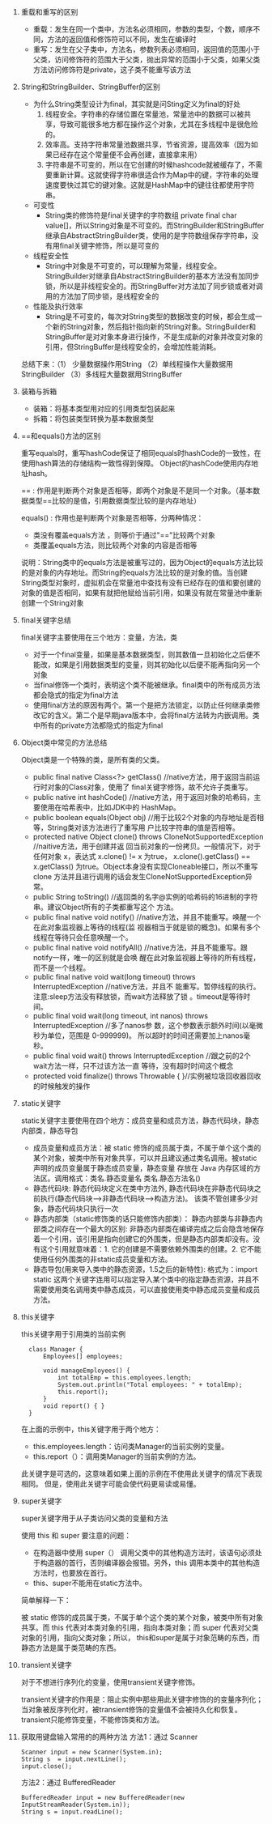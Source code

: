 1. 重载和重写的区别
   
   + 重载：发生在同一个类中，方法名必须相同，参数的类型，个数，顺序不同，方法的返回值和修饰符可以不同，发生在编译时
   + 重写：发生在父子类中，方法名，参数列表必须相同，返回值的范围小于父类，访问修饰符的范围大于父类，抛出异常的范围小于父类，如果父类方法访问修饰符是private，这子类不能重写该方法
   
2. String和StringBuilder、StringBuffer的区别
   * 为什么String类型设计为final，其实就是问Sting定义为final的好处
     1. 线程安全。字符串的存储位置在常量池，常量池中的数据可以被共享，导致可能很多地方都在操作这个对象，尤其在多线程中是很危险的。
     2. 效率高。支持字符串常量池数据共享，节省资源，提高效率（因为如果已经存在这个常量便不会再创建，直接拿来用）
     3. 字符串是不可变的，所以在它创建的时候hashcode就被缓存了，不需要重新计算。这就使得字符串很适合作为Map中的键，字符串的处理速度要快过其它的键对象。这就是HashMap中的键往往都使用字符串。
  
  
  
   + 可变性 
     + String类的修饰符是final关键字的字符数组 private final char value[]，所以String对象是不可变的。而StringBuilder和StringBuffer继承自AbstractStringBuilder类，使用的是字符数组保存字符串，没有用final关键字修饰，所以是可变的
   + 线程安全性
     + String中对象是不可变的，可以理解为常量，线程安全。StringBuilder对继承自AbstractStringBuilder的基本方法没有加同步锁，所以是非线程安全的。而StringBuffer对方法加了同步锁或者对调用的方法加了同步锁，是线程安全的
   + 性能及执行效率
     + String是不可变的，每次对String类型的数据改变的时候，都会生成一个新的String对象，然后指针指向新的String对象。StringBuilder和StringBuffer是对对象本身进行操作，不是生成新的对象并改变对象的引用，但StringBuffer是线程安全的，会增加性能消耗。
      
    总结下来：（1） 少量数据操作用String （2）单线程操作大量数据用StringBuilder （3）多线程大量数据用StringBuffer

3. 装箱与拆箱

   + 装箱：将基本类型用对应的引用类型包装起来
   + 拆箱：将包装类型转换为基本数据类型

4. ==和equals()方法的区别

   重写equals时，重写hashCode保证了相同equals时hashCode的一致性，在使用hash算法的存储结构一致性得到保障。
   Object的hashCode使用内存地址hash。
   
   == : 作用是判断两个对象是否相等，即两个对象是不是同一个对象。（基本数据类型==比较的是值，引用数据类型比较的是内存地址）
   
   equals() : 作用也是判断两个对象是否相等，分两种情况：
   + 类没有覆盖equals方法 ，则等价于通过"=="比较两个对象
   + 类覆盖equals方法，则比较两个对象的内容是否相等
   
   说明：String类中的equals方法是被重写过的，因为Object的equals方法比较的是对象的内存地址。而String的equals方法比较的是对象的值。当创建String类型对象时，虚拟机会在常量池中查找有没有已经存在的值和要创建的对象的值是否相同，如果有就把他赋给当前引用，如果没有就在常量池中重新创建一个String对象

5. final关键字总结
   
   final关键字主要使用在三个地方：变量，方法，类
   + 对于一个final变量，如果是基本数据类型，则其数值一旦初始化之后便不能改，如果是引用数据类型的变量，则其初始化以后便不能再指向另一个对象
   + 当final修饰一个类时，表明这个类不能被继承。final类中的所有成员方法都会隐式的指定为final方法
   + 使用final方法的原因有两个。第一个是把方法锁定，以防止任何继承类修改它的含义。第二个是早期java版本中，会将final方法转为内嵌调用。类中所有的private方法都隐式的指定为final
  
6. Object类中常见的方法总结
  
   Object类是一个特殊的类，是所有类的父类。
   
   + public final native Class<?> getClass() //native方法，用于返回当前运行时对象的Class对象，使用了 final关键字修饰，故不允许子类重写。
   + public native int hashCode() //native方法，用于返回对象的哈希码，主要使用在哈希表中，比如JDK中的 HashMap。
   + public boolean equals(Object obj) //用于比较2个对象的内存地址是否相等，String类对该方法进行了重写用 户比较字符串的值是否相等。
   + protected native Object clone() throws CloneNotSupportedException //naitive方法，用于创建并返 回当前对象的一份拷贝。一般情况下，对于任何对象 x，表达式 x.clone() != x 为true， x.clone().getClass() == x.getClass() 为true。Object本身没有实现Cloneable接口，所以不重写clone 方法并且进行调用的话会发生CloneNotSupportedException异常。
   + public String toString() //返回类的名字@实例的哈希码的16进制的字符串。建议Object所有的子类都重写这个 方法。
   + public final native void notify() //native方法，并且不能重写。唤醒一个在此对象监视器上等待的线程(监 视器相当于就是锁的概念)。如果有多个线程在等待只会任意唤醒一个。
   + public final native void notifyAll() //native方法，并且不能重写。跟notify一样，唯一的区别就是会唤 醒在此对象监视器上等待的所有线程，而不是一个线程。
   + public final native void wait(long timeout) throws InterruptedException //native方法，并且不 能重写。暂停线程的执行。注意:sleep方法没有释放锁，而wait方法释放了锁 。timeout是等待时间。
   + public final void wait(long timeout, int nanos) throws InterruptedException //多了nanos参 数，这个参数表示额外时间(以毫微秒为单位，范围是 0-999999)。 所以超时的时间还需要加上nanos毫秒。
   + public final void wait() throws InterruptedException //跟之前的2个wait方法一样，只不过该方法一直 等待，没有超时时间这个概念
   + protected void finalize() throws Throwable { }//实例被垃圾回收器回收的时候触发的操作

7. static关键字
   
   static关键字主要使用在四个地方：成员变量和成员方法，静态代码块，静态内部类，静态导包
   + 成员变量和成员方法：被 static 修饰的成员属于类，不属于单个这个类的某个对象，被类中所有对象共享，可以并且建议通过类名调用。被static 声明的成员变量属于静态成员变量，静态变量 存放在 Java 内存区域的方法区。调用格式：类名.静态变量名 类名.静态方法名()   
   + 静态代码块: 静态代码块定义在类中方法外, 静态代码块在非静态代码块之前执行(静态代码块—>非静态代码块—>构造方法)。 该类不管创建多少对象，静态代码块只执行一次
   + 静态内部类（static修饰类的话只能修饰内部类）： 静态内部类与非静态内部类之间存在一个最大的区别: 非静态内部类在编译完成之后会隐含地保存着一个引用，该引用是指向创建它的外围类，但是静态内部类却没有。没有这个引用就意味着：1. 它的创建是不需要依赖外围类的创建。2. 它不能使用任何外围类的非static成员变量和方法。
   + 静态导包(用来导入类中的静态资源，1.5之后的新特性): 格式为：import static 这两个关键字连用可以指定导入某个类中的指定静态资源，并且不需要使用类名调用类中静态成员，可以直接使用类中静态成员变量和成员方法。

8. this关键字
   
    this关键字用于引用类的当前实例
    ```
      class Manager {
          Employees[] employees;
           
          void manageEmployees() {
              int totalEmp = this.employees.length;
              System.out.println("Total employees: " + totalEmp);
              this.report();
          }
          void report() { }
      }
    ```
    在上面的示例中，this关键字用于两个地方：
    + this.employees.length：访问类Manager的当前实例的变量。
    + this.report（）：调用类Manager的当前实例的方法。
    
    此关键字是可选的，这意味着如果上面的示例在不使用此关键字的情况下表现相同。 但是，使用此关键字可能会使代码更易读或易懂。
    
9. super关键字

   super关键字用于从子类访问父类的变量和方法
   
   使用 this 和 super 要注意的问题：
   + 在构造器中使用 super（） 调用父类中的其他构造方法时，该语句必须处于构造器的首行，否则编译器会报错。另外，this 调用本类中的其他构造方法时，也要放在首行。
   + this、super不能用在static方法中。
   
   简单解释一下：
   
   被 static 修饰的成员属于类，不属于单个这个类的某个对象，被类中所有对象共享。而 this 代表对本类对象的引用，指向本类对象；而 super 代表对父类对象的引用，指向父类对象；所以， this和super是属于对象范畴的东西，而静态方法是属于类范畴的东西。

10. transient关键字
    
    对于不想进行序列化的变量，使用transient关键字修饰。
    
    transient关键字的作用是：阻止实例中那些用此关键字修饰的的变量序列化；当对象被反序列化时，被transient修饰的变量值不会被持久化和恢复。transient只能修饰变量，不能修饰类和方法。

11. 获取用键盘输入常用的的两种方法
    方法1：通过 Scanner
    ```
    Scanner input = new Scanner(System.in);
    String s  = input.nextLine();
    input.close();  
    ```
    方法2：通过 BufferedReader
    ```
    BufferedReader input = new BufferedReader(new InputStreamReader(System.in)); 
    String s = input.readLine(); 
    ```
    
        